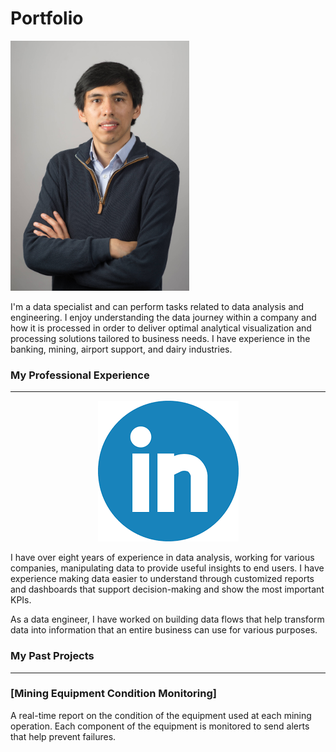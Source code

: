 # Portfolio
<p align="center">

<img src="images/DSC_0535-min.jpg" height=400></p>

<p>I'm a data specialist and can perform tasks related to data analysis and engineering. I enjoy understanding the data journey within a company and how it is processed in order to deliver optimal analytical visualization and processing solutions tailored to business needs. I have experience in the banking, mining, airport support, and dairy industries.</p>


### My Professional Experience

<hr>
  <p align="center">
  <a href="https://www.linkedin.com/in/max-sergio-causso-fretel-96594574/"><img src="images/Linkedin.PNG"></a></p>

<p>I have over eight years of experience in data analysis, working for various companies, manipulating data to provide useful insights to end users. I have experience making data easier to understand through customized reports and dashboards that support decision-making and show the most important KPIs.


As a data engineer, I have worked on building data flows that help transform data into information that an entire business can use for various purposes.
</p>



### My Past Projects
<hr>
 <p align="center">

### [Mining Equipment Condition Monitoring]
A real-time report on the condition of the equipment used at each mining operation. Each component of the equipment is monitored to send alerts that help prevent failures.
